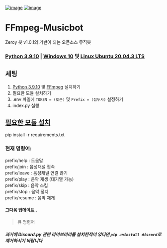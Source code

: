 [![image](https://camo.githubusercontent.com/92ea74d7973332713853b8c55160f4aa90287bb2e110273868dbe03e35d47391/68747470733a2f2f696d672e736869656c64732e696f2f707970692f707976657273696f6e732f6e657874636f72642e737667)](<https://python.org>)
[![image](https://camo.githubusercontent.com/324d18ad5779de51284f50c943a0fd12d62f11c3e1f8d114480082e439e082ce/68747470733a2f2f696d672e736869656c64732e696f2f6769746875622f6c6963656e73652f4d6967616e3137382f6b75626f74)](<https://www.gnu.org/licenses/gpl-3.0.html>)
# FFmpeg-Musicbot
Zeroy 봇 v1.0.1의 기반이 되는 오픈소스 뮤직봇 </br>

### [Python 3.9.10](<https://www.python.org/downloads/release/python-3910>) | [Windows 10](<https://www.microsoft.com/ko-kr/software-download/windows10>) 및 [Linux Ubuntu 20.04.3 LTS](<https://ubuntu.com/download/server>)
## 세팅
1. [Python 3.9.10](<https://www.python.org/downloads/release/python-3910/>) 및 [FFmpeg](<https://www.ffmpeg.org/download.html>) 설치하기
2. 필요한 모듈 설치하기 </br>
3. .env 파일에 `TOKEN = (토큰)` 및 `Prefix = (접두사)` 설정하기 </br>
4. index.py 실행 </br>

## [필요한 모듈 설치](<https://pypi.org/>)</br>
pip install -r requirements.txt </br>


### 현재 명령어:
prefix/help : 도움말 </br>
prefix/join : 음성채널 접속 </br>
prefix/leave : 음성채널 연결 끊기 </br>
prefix/play <song> : 음악 재생 (대기열 가능) </br>
prefix/skip : 음악 스킵 </br>
prefix/stop : 음악 정지 </br>
prefix/resume : 음악 재개 </br>

#### 그다음 업데이트..
> 큐  명령어 </br>

##### 과거에 Discord.py 관련 라이브러리를 설치한적이 있다면 `pip uninstall discord`로 제거하시기 바랍니다
